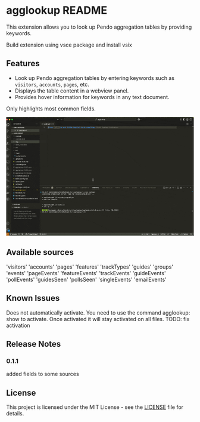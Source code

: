 # agglookup README

This extension allows you to look up Pendo aggregation tables by providing keywords.

Build extension using vsce package and install vsix

## Features

- Look up Pendo aggregation tables by entering keywords such as `visitors`, `accounts`, `pages`, etc.
- Displays the table content in a webview panel.
- Provides hover information for keywords in any text document.

Only highlights most common fields.

![](./img/CleanShotFLi32uvu.gif)

## Available sources
'visitors'
'accounts'
'pages'
'features'
'trackTypes' 
'guides'
'groups'
'events'
'pageEvents' 
'featureEvents'
'trackEvents'
'guideEvents'
'pollEvents' 
'guidesSeen' 
'pollsSeen'
'singleEvents'
'emailEvents'
## Known Issues

Does not automatically activate. You need to use the command agglookup: show to activate.
Once activated it will stay activated on all files.
TODO: fix activation

## Release Notes

### 0.1.1

added fields to some sources

## License

This project is licensed under the MIT License - see the [LICENSE](LICENSE) file for details.

